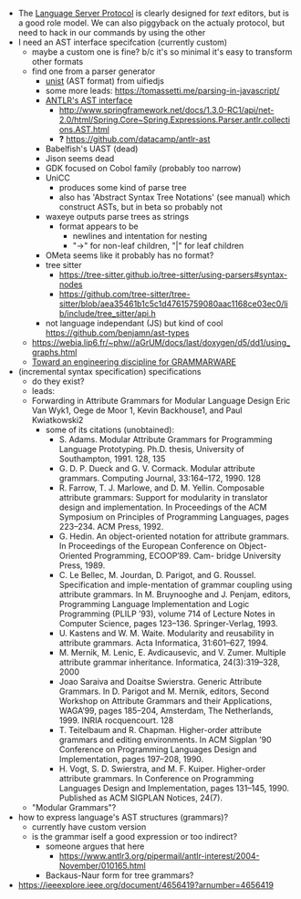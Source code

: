 * The [Language Server Protocol](https://github.com/microsoft/language-server-protocol) is clearly designed for *text* editors, but is a good role model. We can also piggyback on the actualy protocol, but need to hack in our commands by using the other
* I need an AST interface specifcation (currently custom)
  * maybe a custom one is fine? b/c it's so minimal it's easy to transform other formats
  * find one from a parser generator
    * [unist](https://github.com/syntax-tree/unist) (AST format) from uifiedjs
    * some more leads: https://tomassetti.me/parsing-in-javascript/
    * [ANTLR's AST interface](https://www.antlr2.org/javadoc/antlr/collections/AST.html)
      * http://www.springframework.net/docs/1.3.0-RC1/api/net-2.0/html/Spring.Core~Spring.Expressions.Parser.antlr.collections.AST.html
      * **?** https://github.com/datacamp/antlr-ast
    * Babelfish's UAST (dead)
    * Jison seems dead
    * GDK focused on Cobol family (probably too narrow)
    * UniCC
      * produces some kind of parse tree
      * also has 'Abstract Syntax Tree Notations' (see manual) which construct ASTs, but in beta so probably not
    * waxeye outputs parse trees as strings
      * format appears to be
        * newlines and intentation for nesting
        * "->" for non-leaf children, "|" for leaf children
    * OMeta seems like it probably has no format?
    * tree sitter
      * https://tree-sitter.github.io/tree-sitter/using-parsers#syntax-nodes
      * https://github.com/tree-sitter/tree-sitter/blob/aea35461b1c5c1d47615759080aac1168ce03ec0/lib/include/tree_sitter/api.h
    * not language independant (JS) but kind of cool https://github.com/benjamn/ast-types
  * https://webia.lip6.fr/~phw//aGrUM/docs/last/doxygen/d5/dd1/using_graphs.html
  * [Toward an engineering discipline for GRAMMARWARE](https://www.cs.vu.nl/grammarware/agenda/paper.pdf)
* (incremental syntax specification) specifications
  * do they exist?
  * leads:
  * Forwarding in Attribute Grammars for Modular Language Design Eric Van Wyk1, Oege de Moor 1, Kevin Backhouse1, and Paul Kwiatkowski2
    * some of its citations (unobtained):
      * S. Adams. Modular Attribute Grammars for Programming Language Prototyping. Ph.D. thesis, University of Southampton, 1991. 128, 135
      * G. D. P. Dueck and G. V. Cormack. Modular attribute grammars. Computing Journal, 33:164–172, 1990. 128
      * R. Farrow, T. J. Marlowe, and D. M. Yellin. Composable attribute grammars: Support for modularity in translator design and implementation. In Proceedings of the ACM Symposium on Principles of Programming Languages, pages 223–234. ACM Press, 1992.
      * G. Hedin. An object-oriented notation for attribute grammars. In Proceedings of the European Conference on Object-Oriented Programming, ECOOP’89. Cam- bridge University Press, 1989.
      * C. Le Bellec, M. Jourdan, D. Parigot, and G. Roussel. Specification and imple-mentation of grammar coupling using attribute grammars. In M. Bruynooghe and J. Penjam, editors, Programming Language Implementation and Logic Programming (PLILP ’93), volume 714 of Lecture Notes in Computer Science, pages 123–136. Springer-Verlag, 1993.
      * U. Kastens and W. M. Waite. Modularity and reusability in attribute grammars. Acta Informatica, 31:601–627, 1994.
      * M. Mernik, M. Lenic, E. Avdicausevic, and V. Zumer. Multiple attribute grammar inheritance. Informatica, 24(3):319–328, 2000
      * Joao Saraiva and Doaitse Swierstra. Generic Attribute Grammars. In D. Parigot and M. Mernik, editors, Second Workshop on Attribute Grammars and their Applications, WAGA’99, pages 185–204, Amsterdam, The Netherlands, 1999. INRIA rocquencourt. 128
      * T. Teitelbaum and R. Chapman. Higher-order attribute grammars and editing environments. In ACM Sigplan ’90 Conference on Programming Languages Design and Implementation, pages 197–208, 1990.
      * H. Vogt, S. D. Swierstra, and M. F. Kuiper. Higher-order attribute grammars. In Conference on Programming Languages Design and Implementation, pages 131–145, 1990. Published as ACM SIGPLAN Notices, 24(7).
  * "Modular Grammars"?
* how to express language's AST structures (grammars)?
  * currently have custom version
  * is the grammar iself a good expression or too indirect?
    * someone argues that here
      * https://www.antlr3.org/pipermail/antlr-interest/2004-November/010165.html
    * Backaus-Naur form for tree grammars?
* https://ieeexplore.ieee.org/document/4656419?arnumber=4656419
